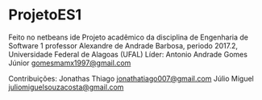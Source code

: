 # ProjetoES1
Feito no netbeans ide
Projeto acadêmico da disciplina de Engenharia de Software 1 professor Alexandre de Andrade Barbosa, periodo 2017.2, Universidade Federal de Alagoas (UFAL)
Líder: Antonio Andrade Gomes Júnior <gomesmamx1997@gmail.com>


Contribuições: Jonathas Thiago <jonathatiago007@gmail.com>
               Júlio Miguel <juliomiguelsouzacosta@gmail.com>
